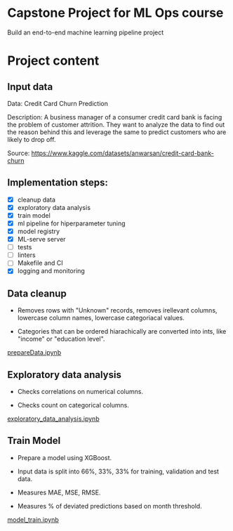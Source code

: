 # Capstone Project for ML Ops course
Build an end-to-end machine learning pipeline project



# Project content

## Input data

Data: Credit Card Churn Prediction

Description: A business manager of a consumer credit card bank is facing the problem of customer attrition. They want to analyze the data to find out the reason behind this and leverage the same to predict customers who are likely to drop off.


Source: https://www.kaggle.com/datasets/anwarsan/credit-card-bank-churn


## Implementation steps:

- [x] cleanup data
- [x] exploratory data analysis
- [x] train model
- [x] ml pipeline for hiperparameter tuning
- [x] model registry
- [x] ML-serve server
- [ ] tests
- [ ] linters
- [ ] Makefile and CI
- [x] logging and monitoring

## Data cleanup

- Removes rows with "Unknown" records, removes irellevant columns, lowercase column names, lowercase categoriacal values.

- Categories that can be ordered hiarachically are converted into ints, like "income" or "education level".

[prepareData.ipynb](prepareData.ipynb)

## Exploratory data analysis

- Checks correlations on numerical columns. 

- Checks count on categorical columns.

[exploratory_data_analysis.ipynb](exploratory_data_analysis.ipynb)

## Train Model

- Prepare a model using XGBoost. 

- Input data is split into 66%, 33%, 33% for training, validation and test data.

- Measures MAE, MSE, RMSE.

- Measures % of deviated predictions based on month threshold.

[model_train.ipynb](model_train.ipynb)